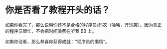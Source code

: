 # 你是否看了教程开头的话？

如果你看完了，那么说明你还不是合格的程序员/码农（哈哈，开玩笑）。因为真正的程序员很忙，不会把时间浪费在听我 BB 上。

如果你没看，那么恭喜你获得成就：“程序员的懒惰”。